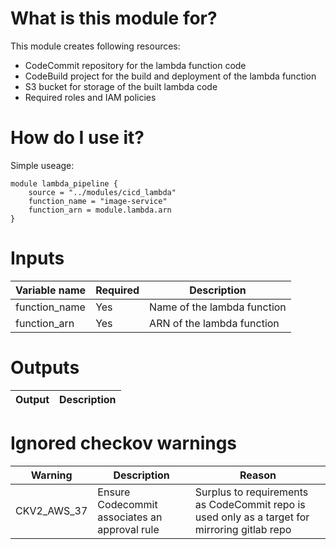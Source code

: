 # What is this module for?
This module creates following resources:
* CodeCommit repository for the lambda function code
* CodeBuild project for the build and deployment of the lambda function
* S3 bucket for storage of the built lambda code
* Required roles and IAM policies


# How do I use it?
Simple useage:

```hcl
module lambda_pipeline {
    source = "../modules/cicd_lambda"
    function_name = "image-service"
    function_arn = module.lambda.arn
}
```
# Inputs
|Variable name|Required|Description|
|-------------|--------|-----------|
|function_name|Yes|Name of the lambda function|
|function_arn|Yes|ARN of the lambda function|

# Outputs
|Output|Description|
|---|---|

# Ignored checkov warnings

|Warning|Description|Reason|
|---|---|---|
|CKV2_AWS_37|Ensure Codecommit associates an approval rule| Surplus to requirements as CodeCommit repo is used only as a target for mirroring gitlab repo|
